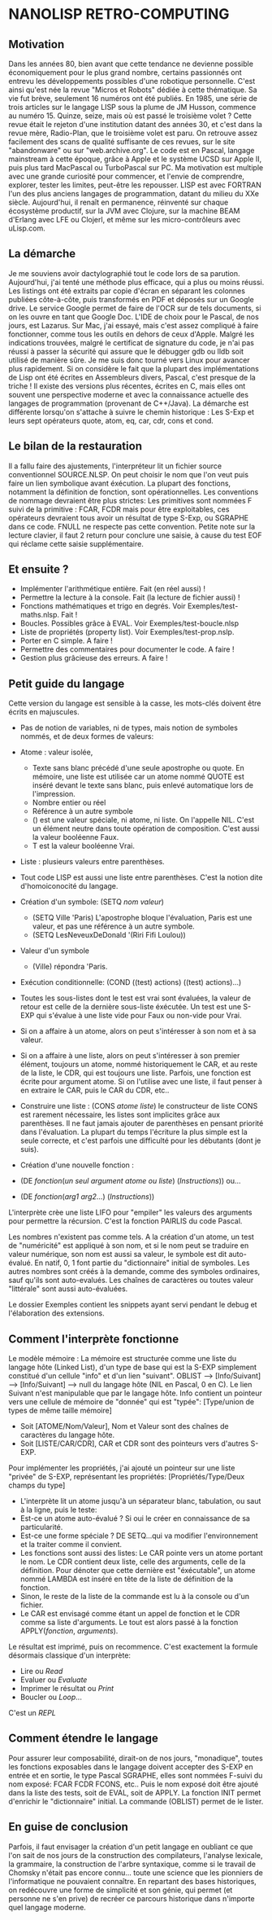 # NANOLISP RETRO-COMPUTING

## Motivation

Dans les années 80, bien avant que cette tendance ne devienne possible économiquement pour le plus grand nombre,
certains passionnés ont entrevu les développements possibles d'une robotique personnelle.
C'est ainsi qu'est née la revue "Micros et Robots" dédiée à cette thématique. Sa vie fut brève, seulement 16 numéros
ont été publiés. En 1985, une série de trois articles sur le langage LISP sous la plume de JM Husson, commence au numéro 15. Quinze, seize, mais où est passé le troisième volet ? Cette revue était le rejeton d'une institution datant des
années 30, et c'est dans la revue mère, Radio-Plan, que le troisième volet est paru. On retrouve assez facilement des
scans de qualité suffisante de ces revues, sur le site "abandonware" ou sur "web.archive.org".
Le code est en Pascal, langage mainstream à cette époque, grâce à Apple et le système UCSD sur Apple II, puis plus tard
MacPascal ou TurboPascal sur PC.
Ma motivation est multiple avec une grande curiosité pour commencer, et l'envie de comprendre, explorer, tester les
limites, peut-être les repousser.
LISP est avec FORTRAN l'un des plus anciens langages de programmation, datant du milieu du XXe siècle. Aujourd'hui,
il renaît en permanence, réinventé sur chaque écosystème productif, sur la JVM avec Clojure, sur la machine BEAM
d'Erlang avec LFE ou Clojerl, et même sur les micro-contrôleurs avec uLisp.com.   

## La démarche
Je me souviens avoir dactylographié tout le code lors de sa parution. Aujourd'hui, j'ai tenté une méthode plus efficace,
qui a plus ou moins réussi. Les listings ont été extraits par copie d'écran en séparant les colonnes publiées
côte-à-côte, puis transformés en PDF et déposés sur un Google drive. Le service Google permet de faire de l'OCR sur de
tels documents, si on les ouvre en tant que Google Doc.
L'IDE de choix pour le Pascal, de nos jours, est Lazarus. Sur Mac, j'ai essayé, mais c'est assez compliqué à faire fonctionner,
comme tous les outils en dehors de ceux d'Apple. Malgré les indications trouvées, malgré le certificat de signature du code,
je n'ai pas réussi à passer la  sécurité qui assure que le débugger gdb ou lldb soit utilisé de manière sûre. Je me suis
donc tourné vers Linux pour avancer plus rapidement.
Si on considère le fait que la plupart des implémentations de Lisp ont été écrites en Assembleurs divers, Pascal, c'est
presque de la triche ! Il existe des versions plus récentes, écrites en C, mais elles ont souvent une perspective
moderne et avec la connaissance actuelle des langages de programmation (provenant de C++/Java). La démarche est
différente lorsqu'on s'attache à suivre le chemin historique : Les S-Exp et leurs sept opérateurs quote, atom, eq, car,
cdr, cons et cond.  

## Le bilan de la restauration
Il a fallu faire des ajustements, l'interpréteur lit un fichier source conventionnel SOURCE.NLSP. On peut choisir le nom
que l'on veut puis faire un lien symbolique avant éxécution. La plupart des fonctions, notamment la définition de
fonction, sont opérationnelles.
Les conventions de nommage devraient être plus strictes: Les primitives sont nommées F suivi de la primitive : FCAR, FCDR
mais pour être exploitables, ces opérateurs devraient tous avoir un résultat de type S-Exp, ou SGRAPHE dans ce code.
FNULL ne respecte pas cette convention.
Petite note sur la lecture clavier, il faut 2 return pour conclure une saisie, à cause du test EOF qui réclame cette saisie supplémentaire.

## Et ensuite ?
- Implémenter l'arithmétique entière. Fait (en réel aussi) !
- Permettre la lecture à la console. Fait (la lecture de fichier aussi) !
- Fonctions mathématiques et trigo en degrés. Voir Exemples/test-maths.nlsp. Fait !
- Boucles. Possibles grâce à EVAL. Voir Exemples/test-boucle.nlsp
- Liste de propriétés (property list). Voir Exemples/test-prop.nslp.
- Porter en C simple. A faire !
- Permettre des commentaires pour documenter le code. A faire !
- Gestion plus grâcieuse des erreurs. A faire !

## Petit guide du langage
Cette version du langage est sensible à la casse, les mots-clés doivent être écrits en majuscules.
- Pas de notion de variables, ni de types, mais notion de symboles nommés, et de deux formes de valeurs:
 - Atome : valeur isolée,
   - Texte sans blanc précédé d'une seule apostrophe ou quote. En mémoire, une liste est utilisée car un atome nommé QUOTE est inséré devant le texte sans blanc, puis enlevé automatique lors de l'impression.
   - Nombre entier ou réel
   - Référence à un autre symbole
   - () est une valeur spéciale, ni atome, ni liste. On l'appelle NIL. C'est un élément neutre dans toute opération de composition. C'est aussi la valeur booléenne Faux.
   - T est la valeur booléenne Vrai.
 - Liste : plusieurs valeurs entre parenthèses.


- Tout code LISP est aussi une liste entre parenthèses. C'est la notion dite d'homoiconocité du langage.

- Création d'un symbole: (SETQ *nom* *valeur*)
  - (SETQ Ville 'Paris) L'apostrophe bloque l'évaluation, Paris est une valeur, et pas une référence à un autre symbole.
  - (SETQ LesNeveuxDeDonald '(Riri Fifi Loulou))
- Valeur d'un symbole
  - (Ville) répondra 'Paris.
- Exécution conditionnelle: (COND ((test) actions) ((test) actions)...)
 - Toutes les sous-listes dont le test est vrai sont évaluées, la valeur de retour est celle de la dernière sous-liste éxécutée. Un test est une S-EXP qui s'évalue à une liste vide pour Faux ou non-vide pour Vrai.

- Si on a affaire à un atome, alors on peut s'intéresser à son nom et à sa valeur.

- Si on a affaire à une liste, alors on peut s'intéresser à son premier élément, toujours un atome, nommé historiquement le CAR, et au reste de la liste, le CDR, qui est toujours une liste. Parfois, une fonction est écrite pour argument atome. Si on l'utilise avec une liste, il faut penser à en extraire le CAR, puis le CAR du CDR, etc..

- Construire une liste : (CONS *atome* *liste*) le constructeur de liste CONS est rarement nécessaire, les listes sont implicites grâce aux parenthèses. Il ne faut jamais ajouter de parenthèses en pensant priorité dans l'évaluation. La plupart du temps l'écriture la plus simple est la seule correcte, et c'est parfois une difficulté pour les débutants (dont je suis).

- Création d'une nouvelle fonction :
 - (DE *fonction*(*un seul argument atome ou liste*) (*Instructions*)) ou...
 - (DE *fonction*(*arg1* *arg2*...) (*Instructions*))

L'interprète crèe une liste LIFO pour "empiler" les valeurs des arguments pour permettre la récursion. C'est la fonction PAIRLIS du code Pascal.

Les nombres n'existent pas comme tels. A la création d'un atome, un test de "numéricité" est appliqué à son nom, et si le nom peut se traduire en valeur numérique, son nom est aussi sa valeur, le symbole est dit auto-évalué. En natif, 0, 1 font partie du "dictionnaire" initial de symboles. Les autres nombres sont créés à la demande, comme des symboles ordinaires, sauf qu'ils sont auto-evalués. Les chaînes de caractères ou toutes valeur "littérale" sont aussi auto-évaluées.

Le dossier Exemples contient les snippets ayant servi pendant le debug et l'élaboration des extensions.

## Comment l'interprète fonctionne
Le modèle mémoire : La mémoire est structurée comme une liste du langage hôte (Linked List), d'un type de base qui est la S-EXP simplement constitué d'un cellule "info" et d'un lien "suivant".
OBLIST --> [Info/Suivant] --> [Info/Suivant] --> null du langage hôte (NIL en Pascal, 0 en C). Le lien Suivant n'est manipulable que par le langage hôte.
Info contient un pointeur vers une cellule de mémoire de "donnée" qui est "typée":
[Type/union de types de même taille mémoire]
- Soit [ATOME/Nom/Valeur], Nom et Valeur sont des chaînes de caractères du langage hôte.
- Soit [LISTE/CAR/CDR], CAR et CDR sont des pointeurs vers d'autres S-EXP.

Pour implémenter les propriétés, j'ai ajouté un pointeur sur une liste "privée" de S-EXP, représentant les propriétés:
[Propriétés/Type/Deux champs du type]
- L'interprète lit un atome jusqu'à un séparateur blanc, tabulation, ou saut à la ligne, puis le teste:
 - Est-ce un atome auto-évalué ? Si oui le créer en connaissance de sa particularité.
 - Est-ce une forme spéciale ? DE SETQ...qui va modifier l'environnement et la traiter comme il convient.
 - Les fonctions sont aussi des listes: Le CAR pointe vers un atome portant le nom. Le CDR contient deux liste, celle des arguments, celle de la définition. Pour dénoter que cette dernière est "éxécutable", un atome nommé LAMBDA est inséré en tête de la liste de définition de la fonction.
- Sinon, le reste de la liste de la commande est lu à la console ou d'un fichier.
 - Le CAR est envisagé comme étant un appel de fonction et le CDR comme sa liste d'arguments. Le tout est alors passé à la fonction APPLY(*fonction*, *arguments*).

Le résultat est imprimé, puis on recommence. C'est exactement la formule désormais classique d'un interprète:
  - Lire ou *Read*
  - Evaluer ou *Evaluate*
  - Imprimer le résultat ou *Print*
  - Boucler ou *Loop*...

  C'est un *REPL*

## Comment étendre le langage
Pour assurer leur composabilité, dirait-on de nos jours, "monadique", toutes les fonctions exposables dans le langage doivent accepter des S-EXP en entrée et en sortie, le type Pascal SGRAPHE, elles sont nommées F-suivi du nom exposé: FCAR FCDR FCONS, etc.. Puis le nom exposé doit être ajouté dans la liste des tests, soit de EVAL, soit de APPLY. La fonction INIT permet d'enrichir le "dictionnaire" initial. La commande (OBLIST) permet de le lister.

## En guise de conclusion
Parfois, il faut envisager la création d'un petit langage en oubliant ce que l'on sait de nos jours de la construction des compilateurs, l'analyse lexicale, la grammaire, la construction de l'arbre syntaxique, comme si le travail de Chomsky n'était pas encore connu... toute une science que  les pionniers de l'informatique ne pouvaient connaître. En repartant des bases historiques, on redécouvre une forme de simplicité et son génie, qui permet (et personne ne s'en prive) de recréer ce parcours historique dans n'importe quel langage moderne.
